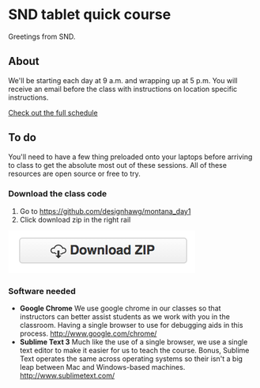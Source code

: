 # SND tablet quick course
Greetings from SND.

## About
We'll be starting each day at 9 a.m. and wrapping up at 5 p.m. You will receive an email before the class with instructions on location specific instructions.

[Check out the full schedule](https://docs.google.com/document/d/1kiNZImhPv-mv7vFp2Sd3sbnF1F1f4BqTwxc9soOciHQ/edit?usp=sharing)


## To do
You'll need to have a few thing preloaded onto your laptops before arriving to class to get the absolute most out of these sessions. All of these resources are open source or free to try.

### Download the class code

1. Go to https://github.com/designhawg/montana_day1
2. Click download zip in the right rail

![](https://raw.githubusercontent.com/snd-org/snd-tablet-quick-course/master/images/download-zip.png)

### Software needed

* **Google Chrome** We use google chrome in our classes so that instructors can better assist students as we work with you in the classroom. Having a single browser to use for debugging aids in this process. http://www.google.com/chrome/
* **Sublime Text 3** Much like the use of a single browser, we use a single text editor to make it easier for us to teach the course. Bonus, Sublime Text operates the same across operating systems so their isn't a big leap between Mac and Windows-based machines. http://www.sublimetext.com/
